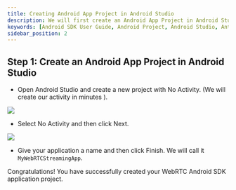 ```yaml
---
title: Creating Android App Project in Android Studio
description: We will first create an Android App Project in Android Studio
keywords: [Android SDK User Guide, Android Project, Android Studio, Ant Media Server Documentation, Ant Media Server Tutorials]
sidebar_position: 2
---
```


## Step 1: Create an Android App Project in Android Studio

 - Open Android Studio and create a new project with No Activity. (We
   will create our activity in minutes ).

![](@site/static/img/sdk-integration/android-sdk/android-new-project-page.png)

 - Select No Activity and then click Next.

![](@site/static/img/sdk-integration/android-sdk/android-project-naming-screen.png)

 - Give your application a name and then click Finish. We will call it
   `MyWebRTCStreamingApp`.

Congratulations! You have successfully created your WebRTC Android SDK application project.
